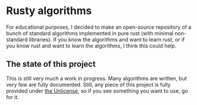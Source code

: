 # Rusty algorithms

For educational purposes, I decided to make an open-source repository of a bunch of standard algorithms implemented in pure rust (with minimal non-standard libraries). If you know the algorithms and want to learn rust, or if you know rust and want to learn the algorithms, I think this could help.

## The state of this project

This is still very much a work in progress. Many algorithms are written, but very few are fully documented. Still, any piece of this project is fully provided under [the Unlicense](http://unlicense.org), so if you see something you want to use, go for it.